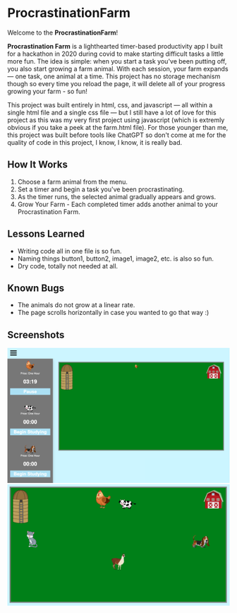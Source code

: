 # ProcrastinationFarm # 

Welcome to the **ProcrastinationFarm**! 

**Procrastination Farm** is a lighthearted timer-based productivity app I built for a hackathon in 2020 during covid to make starting difficult tasks a little more fun. The idea is simple: when you start a task you've been putting off, you also start growing a farm animal. With each session, your farm expands — one task, one animal at a time. This project has no storage mechanism though so every time you reload the page, it will delete all of your progress growing your farm - so fun! 

This project was built entirely in html, css, and javascript — all within a single html file and a single css file — but I still have a lot of love for this project as this was my very first project using javascript (which is extremly obvious if you take a peek at the farm.html file). For those younger than me, this project was built before tools like ChatGPT so don't come at me for the quality of code in this project, I know, I know, it is really bad. 


## How It Works

1. Choose a farm animal from the menu.
2. Set a timer and begin a task you've been procrastinating.
3. As the timer runs, the selected animal gradually appears and grows.
4. Grow Your Farm - Each completed timer adds another animal to your Procrastination Farm.


## Lessons Learned

- Writing code all in one file is so fun.
- Naming things button1, button2, image1, image2, etc. is also so fun.
- Dry code, totally not needed at all.



## Known Bugs

- The animals do not grow at a linear rate.
- The page scrolls horizontally in case you wanted to go that way :) 

## Screenshots

![project_photos/projectPhoto1.png](project_photos/projectPhoto1.png)
![project_photos/projectPhoto2.png](project_photos/projectPhoto2.png)



